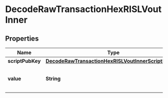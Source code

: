 

# DecodeRawTransactionHexRISLVoutInner


## Properties

| Name | Type | Description | Notes |
|------------ | ------------- | ------------- | -------------|
|**scriptPubKey** | [**DecodeRawTransactionHexRISLVoutInnerScriptPubKey**](DecodeRawTransactionHexRISLVoutInnerScriptPubKey.md) |  |  |
|**value** | **String** | Represents the sent/received amount. |  [optional] |



